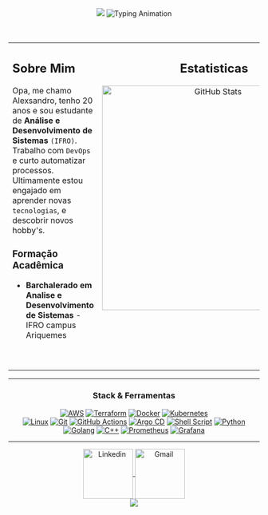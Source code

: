 <div align="center">
  <img src="https://capsule-render.vercel.app/api?type=waving&height=180&color=gradient&text=Alexsandro%20Ocanha%20Rodrigues&fontSize=45&fontColor=fff&reversal=true&desc=DevOps%20Engineer%20Jr%20%7C%20SRE&descAlignY=55&descSize=18&descSize=50&descAlignY=100&descAlign=0&fontAlignY=35"/>

  <img src="https://readme-typing-svg.herokuapp.com?font=JetBrains+Mono&weight=500&size=22&duration=4000&pause=1000&color=667EEA&center=true&vCenter=true&width=900&lines=Infra+como+c%C3%B3digo+%7C+Kubernetes+%7C+Observabilidade." alt="Typing Animation" />
</div>
<br>
<br>
<table>
<tr>
<td width="60%" valign="top">

## Sobre Mim

Opa, me chamo Alexsandro, tenho 20 anos e sou estudante de **Análise e Desenvolvimento de Sistemas** `(IFRO)`. Trabalho com `DevOps` e curto automatizar processos. Ultimamente estou engajado em aprender novas `tecnologias`, e descobrir novos hobby's.

### Formação Acadêmica
-  **Barchalerado em Analise e Desenvolvimento de Sistemas** - IFRO campus Ariquemes
<br>
<br>


</td>
<td width="40%" valign="top" align="center">

<div align="center">
    <h2><strong>Estatisticas</strong></h2>
    <img 
    align="center"
    alt="GitHub Stats"
    height="450px"
    src="https://github-readme-stats.vercel.app/api/top-langs/?username=alexsandroocanha&bg_color=010409&theme=radical&border_color=010409&layout=donut-vertical&cache_seconds=10" 
    valign="top"
    />
    <br>
</div>
</p>

</td>
</tr>
</table>

---

<div align="center">
<h3><strong>Stack &amp; Ferramentas</strong></h3>
<p>
    <a href="..."><img src="https://img.shields.io/badge/AWS-FF9900?logo=amazon-aws&logoColor=white&style=for-the-badge" alt="AWS"></a>
    <a href="..."><img src="https://img.shields.io/badge/Terraform-844FBA?logo=terraform&logoColor=white&style=for-the-badge" alt="Terraform"></a>
    <a href="..."><img src="https://img.shields.io/badge/Docker-2496ED?logo=docker&logoColor=white&style=for-the-badge" alt="Docker"></a>
    <a href="..."><img src="https://img.shields.io/badge/Kubernetes-326CE5?logo=kubernetes&logoColor=white&style=for-the-badge" alt="Kubernetes"></a>
    <br>
    <a href="..."><img src="https://img.shields.io/badge/Linux-FCC624?logo=linux&logoColor=black&style=for-the-badge" alt="Linux"></a>
    <a href="..."><img src="https://img.shields.io/badge/Git-F05032?logo=git&logoColor=white&style=for-the-badge" alt="Git"></a>
    <a href="..."><img src="https://img.shields.io/badge/GitHub%20Actions-2088FF?logo=githubactions&logoColor=white&style=for-the-badge" alt="GitHub Actions"></a>
    <a href="..."><img src="https://img.shields.io/badge/Argo%20CD-F36D00?logo=argo&logoColor=white&style=for-the-badge" alt="Argo CD"></a>
    <a href="..."><img src="https://img.shields.io/badge/Shell_Script-4EAA25?logo=gnu-bash&logoColor=white&style=for-the-badge" alt="Shell Script"></a>
    <a href="..."><img src="https://img.shields.io/badge/Python-3776AB?logo=python&logoColor=white&style=for-the-badge" alt="Python"></a>
    <br>
    <a href="..."><img src="https://img.shields.io/badge/Go-00ADD8?logo=go&logoColor=white&style=for-the-badge" alt="Golang"></a>
    <a href="..."><img src="https://img.shields.io/badge/C%2B%2B-00599C?logo=c%2B%2B&logoColor=white&style=for-the-badge" alt="C++"></a>
    <a href="..."><img src="https://img.shields.io/badge/Prometheus-E6522C?logo=prometheus&logoColor=white&style=for-the-badge" alt="Prometheus"></a>
    <a href="..."><img src="https://img.shields.io/badge/Grafana-F46800?logo=grafana&logoColor=white&style=for-the-badge" alt="Grafana"></a>
  </p>
</div>

---

<div align="center">

<a href="https://www.linkedin.com/in/alexsandro-ocanha-rodrigues-77149a35b/" target="_blank" rel="noopener noreferrer">
  <img
    align="center"
    alt="Linkedin"
    height="100"
    src="https://img.shields.io/badge/LinkedIn-0077B5?style=for-the-badge&logo=linkedin&logoColor=white"
  />
</a>
<a href="mailto:alexsandroocanha@gmail.com" target="_blank" rel="noopener noreferrer">
  <img
    align="center"
    alt="Gmail"
    height="100"
    src="https://img.shields.io/badge/Gmail-D14836?style=for-the-badge&logo=gmail&logoColor=white"
  />
</a>

</div>

<div align="center">
  <img src="https://capsule-render.vercel.app/api?type=waving&height=180&color=gradient&section=footer"/>
</div>

